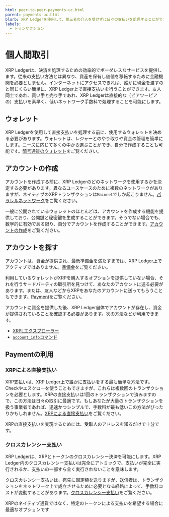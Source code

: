 ```yaml
---
html: peer-to-peer-payments-uc.html
parent: payments-uc.html
blurb: XRP Ledgerを使用して、第三者の介入を受けずに日々の支払いを処理することができます。
labels:
  - トランザクション
---
```

# 個人間取引

XRP Ledgerは、決済を処理するための効率的でボーダレスなサービスを提供します。従来の支払い方法とは異なり、資産を保有し価値を移転するために金融機関を必要としません。インターネットにアクセスできれば、誰かに現金を渡すのと同じくらい簡単に、XRP Ledger上で直接支払いを行うことができます。友人同士であれ、買い手と売り手であれ、XRP Ledgerは直接的な（ピアツーピアの）支払いを素早く、低いネットワーク手数料で処理することを可能にします。


## ウォレット

XRP Ledgerを使用して直接支払いを処理する前に、使用するウォレットを決める必要があります。ウォレットは、レジャーとのやり取りや資金の管理を簡単にします。ニーズに応じて多くの中から選ぶことができ、自分で作成することも可能です。[暗号通貨のウォレット](../../introduction/crypto-wallets.md)をご覧ください。


## アカウントの作成

アカウントを作成する前に、XRP Ledgerのどのネットワークを使用するかを決定する必要があります。異なるユースケースのために複数のネットワークがありますが、ネイティブのXRPトランザクションは`Mainnet`でしか起こりません。[パラレルネットワーク](../../concepts/networks-and-servers/parallel-networks.md)をご覧ください。

一般に公開されているウォレットのほとんどは、アカウントを作成する機能を提供しており、公開鍵と秘密鍵を生成することができます。そうでない場合でも、数学的に有効である限り、自分でアカウントを作成することができます。[アカウントの作成](../../concepts/accounts/accounts.md#creating-accounts)をご覧ください。


## アカウントを探す

アカウントは、資金が提供され、最低準備金を満たすまでは、XRP Ledger上でアクティブではありません。[準備金](../../concepts/accounts/reserves.md)をご覧ください。

利用しているウォレットがXRPを購入するオプションを提供していない場合、それを行うサードパーティの取引所を見つけて、あなたのアカウントに送る必要があります。または、友人などからXRPをあなたのアカウントに送ってもらうこともできます。[Payment](../../references/protocol/transactions/types/payment.md)をご覧ください。

アカウントに資金を提供した後、XRP Ledger自体でアカウントが存在し、資金が提供されていることを確認する必要があります。次の方法などが利用できます。

  - [XRPLエクスプローラー](https://livenet.xrpl.org/)
  - [`account_info`コマンド](../../references/http-websocket-apis/public-api-methods/account-methods/account_info.md)


## Paymentの利用


### XRPによる直接支払い

XRP支払いは、XRP Ledger上で誰かに支払いをする最も簡単な方法です。Checkやエスクローを使うこともできますが、これらは複数回のトランザクションを必要とします。XRPの直接支払いは1回のトランザクションで済みますので、この方法は日々の取引に最適です。もしあなたが大量のトランザクションを扱う事業者であれば、迅速かつシンプルで、手数料が最も低いこの方法がぴったりかもしれません。[XRPによる直接支払い](../../concepts/payment-types/direct-xrp-payments.md)をご覧ください。

XRPの直接支払いを実現するためには、受取人のアドレスを知るだけで十分です。


### クロスカレンシー支払い

XRP Ledgerは、XRPとトークンのクロスカレンシー決済を可能にします。XRP Ledger内のクロスカレンシー支払いは完全にアトミックで、支払いが完全に実行されるか、支払いの一部すら全く実行されないことを意味します。

クロスカレンシー支払いは、宛先に固定額を送りますが、送信者は、トランザクションをネットワーク上で成立させるために必要となる経路によって、手数料コストが変動することがあります。[クロスカレンシー支払い](../../concepts/payment-types/cross-currency-payments.md)をご覧ください。

XRPのネイティブ通貨ではなく、特定のトークンによる支払いを希望する場合に最適なオプションです
